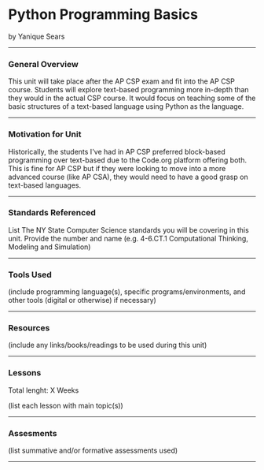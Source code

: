 # Python Programming Basics
by Yanique Sears

-----

### General Overview
This unit will take place after the AP CSP exam and fit into the AP CSP course. Students will explore text-based programming more in-depth than they would in the actual CSP course. It would focus on teaching some of the basic structures of a text-based language using Python as the language.

---

### Motivation for Unit
Historically, the students I've had in AP CSP preferred block-based programming over text-based due to the Code.org platform offering both. This is fine for AP CSP but if they were looking to move into a more advanced course (like AP CSA), they would need to have a good grasp on text-based languages.

---

### Standards Referenced
List The NY State Computer Science standards you will be covering in this unit. Provide the number and name (e.g. 4-6.CT.1 Computational Thinking, Modeling and Simulation)

---

### Tools Used
(include programming language(s), specific programs/environments, and other tools (digital or otherwise) if necessary)

---

### Resources
(include any links/books/readings to be used during this unit)

---

### Lessons
Total lenght: X Weeks

(list each lesson with main topic(s))

---

### Assesments
(list summative and/or formative assessments used)

---
